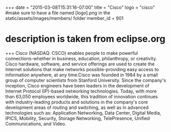 +++
date = "2015-03-08T15:31:16-07:00"
title = "Cisco"
logo = "cisco" #make sure to have a file named [logo].png in the static/assets/images/members/ folder
member_id = 901
# description is taken from eclipse.org
+++
Cisco (NASDAQ: CSCO) enables people to make powerful connections-whether in business, education, philanthropy, or creativity. Cisco hardware, software, and service offerings are used to create the Internet solutions that make networks possible-providing easy access to information anywhere, at any time.Cisco was founded in 1984 by a small group of computer scientists from Stanford University. Since the company's inception, Cisco engineers have been leaders in the development of Internet Protocol (IP)-based networking technologies. Today, with more than 63,050 employees worldwide, this tradition of innovation continues with industry-leading products and solutions in the company's core development areas of routing and switching, as well as in advanced technologies such as: Application Networking, Data Center, Digital Media, IPICS, Mobility, Security, Storage Networking, TelePresence, Unified Communications, and Video.